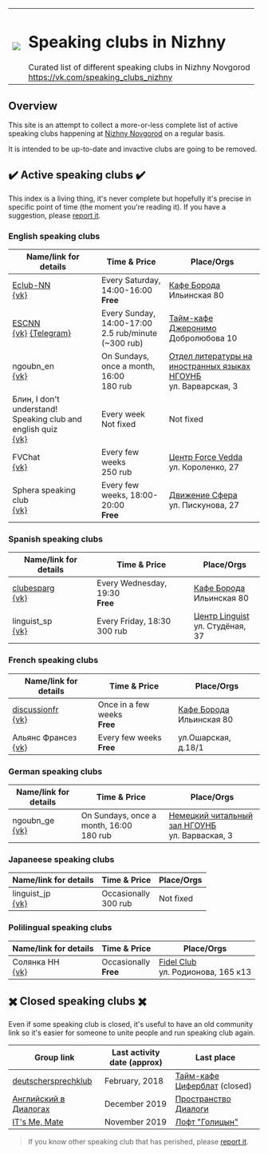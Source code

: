 <table>
  <tr><td>
    <image src="https://avatars2.githubusercontent.com/u/44372866?s=200&v=4"/>
  </td><td>
    <h1>Speaking clubs in Nizhny</h1>
    Curated list of different speaking clubs in Nizhny Novgorod<br>
    <a href="https://vk.com/speaking_clubs_nizhny">https://vk.com/speaking_clubs_nizhny</a>
  </td></tr>
</table>

## Overview

This site is an attempt to collect a more-or-less complete list of active
speaking clubs happening at [Nizhny Novgorod](https://en.wikipedia.org/wiki/Nizhny_Novgorod) on a regular basis.

It is intended to be up-to-date and invactive clubs are going to be removed.

## ✔️ Active speaking clubs ✔️

This index is a living thing, it's never complete but hopefully it's
precise in specific point of time (the moment you're reading it).
If you have a suggestion, please [report it](https://vk.com/speaking_clubs_nizhny).

### English speaking clubs

| Name/link for details | Time & Price | Place/Orgs |
|-----------------------|------|-------|
| [Eclub-NN](/english/eclub_nn/)<br>[{vk}](https://vk.com/myenglishclub) | Every Saturday, 14:00-16:00<br>**Free** | [Кафе Борода](https://vk.com/borodacafe)<br>Ильинская 80 |
| [ESCNN](/english/escnn/)<br>[{vk}](https://vk.com/escnn) [{Telegram}](https://t.me/escnn) | Every Sunday, 14:00-17:00<br>2.5 rub/minute (~300 rub) | [Тайм-кафе Джеронимо](https://vk.com/geronimonn)<br>Добролюбова 10 |
| ngoubn_en<br>[{vk}](https://vk.com/ino_nn) | On Sundays, once a month, 16:00<br>180 rub | [Отдел литературы на иностранных языках НГОУНБ](https://vk.com/ino_nn?w=address-162054778_57869)<br>ул. Варварская, 3 |
| Блин, I don't understand! Speaking club and english quiz <br>[{vk}](https://vk.com/blin_i_dont_understand) | Every week<br>Not fixed|Not fixed|
| FVChat<br>[{vk}](https://vk.com/forcevedda) | Every few weeks<br>250 rub | [Центр Force Vedda](https://vk.com/forcevedda?w=address-22088713_55198)<br>ул. Короленко, 27|
| Sphera speaking club<br>[{vk}](https://vk.com/workcamp) | Every few weeks, 18:00-20:00<br>**Free** | [Движение Сфера](https://vk.com/workcamp?w=address-1571828_56118)<br>ул. Пискунова, 27 |

### Spanish speaking clubs

| Name/link for details | Time & Price | Place/Orgs |
|-----------------------|------|-------|
| [clubesparg](/spanish/clubesparg/)<br>[{vk}](https://vk.com/clubesparg) | Every Wednesday, 19:30<br>**Free** | [Кафе Борода](https://vk.com/borodacafe)<br>Ильинская 80 |
| linguist_sp<br>[{vk}](https://vk.com/spanish_speaking_club) | Every Friday, 18:30<br>300 rub|[Центр Linguist](https://vk.com/linguist_nn)<br>ул. Студёная, 37|

### French speaking clubs

| Name/link for details | Time & Price | Place/Orgs |
|-----------------------|------|-------|
| [discussionfr](/french/discussionfr/)<br>[{vk}](https://vk.com/discussionfr) | Once in a few weeks<br>**Free** | [Кафе Борода](https://vk.com/borodacafe)<br>Ильинская 80 |
| Альянс Франсез<br>[{vk}](https://vk.com/af_nn) | Every few weeks<br>**Free** | ул.Ошарская, д.18/1 |

### German speaking clubs

| Name/link for details | Time & Price | Place/Orgs |
|-----------------------|------|-------|
| ngoubn_ge <br>[{vk}](https://vk.com/dsaal_nn) | On Sundays, once a month, 16:00<br>180 rub | [Немецкий читальный зал НГОУНБ](https://vk.com/dsaal_nn?w=address-61545234_15142)<br>ул. Варваская, 3 |

### Japaneese speaking clubs

| Name/link for details | Time & Price | Place/Orgs |
|-----------------------|------|-------|
| linguist_jp<br>[{vk}](https://vk.com/japanese_speaking_club) | Occasionally<br>300 rub | Not fixed |

### Polilingual speaking clubs

| Name/link for details | Time & Price | Place/Orgs |
|-----------------------|------|-------|
| Солянка НН<br>[{vk}](https://vk.com/solyanka_nn)| Occasionally<br>**Free** | [Fidel Club](https://vk.com/solyankann_4?w=address-153055099_37647)<br>ул. Родионова, 165 к13|

## ✖️ Closed speaking clubs ✖️

Even if some speaking club is closed, it's useful to have an old community link so it's easier for someone
to unite people and run speaking club again.

| Group link | Last activity date (approx) | Last place |
|------------|-----------------------------|------------|
| [deutschersprechklub](https://vk.com/deutschersprechklub) | February, 2018 | [Тайм-кафе Циферблат](https://vk.com/ziferblatnn) (closed) |
| [Английский в Диалогах](https://vk.com/engdialogues) | December 2019 | [Пространство Диалоги](https://vk.com/dialogi_nn) |
| [IT's Me, Mate](https://vk.com/itmmspeak) | November 2019 | [Лофт "Голицын"](https://vk.com/loft47c) |

> If you know other speaking club that has perished, please [report it](https://vk.com/speaking_clubs_nizhny).
